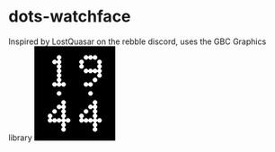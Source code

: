# dots-watchface

Inspired by LostQuasar on the rebble discord, uses the GBC Graphics library
![Screenshot](Screenshot.png)